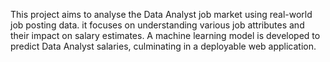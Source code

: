 This project aims to analyse the Data Analyst job market using real-world job posting data.
it focuses on understanding various job attributes and their impact on salary estimates.
A machine learning model is developed to predict Data Analyst salaries, culminating in a deployable web application.

